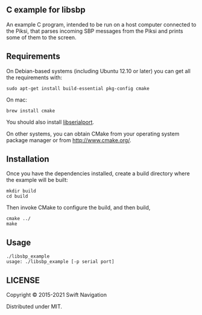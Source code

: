 ## C example for libsbp

An example C program, intended to be run on a host computer connected to
the Piksi, that parses incoming SBP messages from the Piksi and prints some of
them to the screen.

## Requirements
On Debian-based systems (including Ubuntu 12.10 or later) you can get all
the requirements with:

```shell
sudo apt-get install build-essential pkg-config cmake
```

On mac:

```shell
brew install cmake
```

You should also install [libserialport](http://sigrok.org/wiki/Libserialport).

On other systems, you can obtain CMake from your operating system
package manager or from http://www.cmake.org/.

## Installation

Once you have the dependencies installed, create a build directory where the example will be built:

```shell
mkdir build
cd build
```

Then invoke CMake to configure the build, and then build,

```shell
cmake ../
make
```

## Usage

```shell
./libsbp_example
usage: ./libsbp_example [-p serial port]
```

## LICENSE

Copyright © 2015-2021 Swift Navigation

Distributed under MIT.
